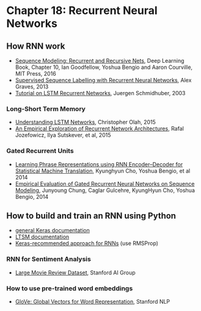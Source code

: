 # Chapter 18: Recurrent Neural Networks

## How RNN work

- [Sequence Modeling: Recurrent and Recursive Nets](http://www.deeplearningbook.org/contents/rnn.html), Deep Learning Book, Chapter 10, Ian Goodfellow, Yoshua Bengio and Aaron Courville, MIT Press, 2016
- [Supervised Sequence Labelling with Recurrent Neural Networks](https://www.cs.toronto.edu/~graves/preprint.pdf), Alex Graves, 2013
- [Tutorial on LSTM Recurrent Networks](http://people.idsia.ch/~juergen/lstm/sld001.htm), Juergen Schmidhuber, 2003

### Long-Short Term Memory

- [Understanding LSTM Networks](http://colah.github.io/posts/2015-08-Understanding-LSTMs/), Christopher Olah, 2015
- [An Empirical Exploration of Recurrent Network Architectures](http://proceedings.mlr.press/v37/jozefowicz15.pdf), Rafal Jozefowicz, Ilya Sutskever, et al, 2015

### Gated Recurrent Units

- [Learning Phrase Representations using RNN Encoder–Decoder for Statistical Machine Translation](https://arxiv.org/pdf/1406.1078.pdf), Kyunghyun Cho, Yoshua Bengio, et al 2014
- [Empirical Evaluation of Gated Recurrent Neural Networks on Sequence Modeling](https://arxiv.org/abs/1412.3555), Junyoung Chung, Caglar Gulcehre, KyungHyun Cho, Yoshua Bengio, 2014

## How to build and train an RNN using Python

- [general Keras documentation](https://keras.io/getting-started/sequential-model-guide/)
- [LTSM documentation](https://keras.io/layers/recurrent/)
- [Keras-recommended approach for RNNs](https://keras.io/optimizers/) (use RMSProp)

### RNN for Sentiment Analysis

- [Large Movie Review Dataset](http://ai.stanford.edu/~amaas/data/sentiment/), Stanford AI Group
### How to use pre-trained word embeddings

- [GloVe: Global Vectors for Word Representation](https://nlp.stanford.edu/projects/glove/), Stanford NLP